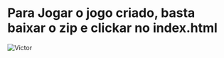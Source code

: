 # Para Jogar o jogo criado, basta baixar o zip e clickar no index.html
![Victor](https://user-images.githubusercontent.com/100807701/169169794-07b4b1d8-c737-4d14-ad45-59bce11de640.png)

